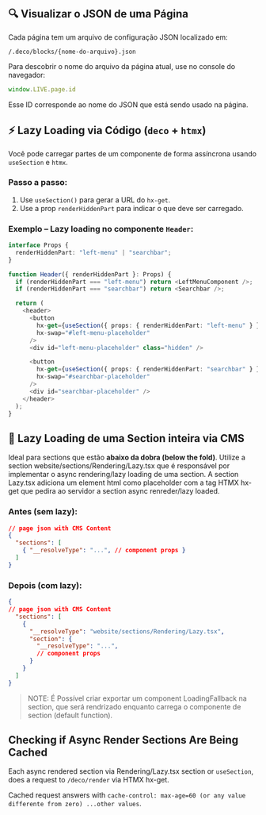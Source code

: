 
## 🔍 Visualizar o JSON de uma Página

Cada página tem um arquivo de configuração JSON localizado em:

```
/.deco/blocks/{nome-do-arquivo}.json
```

Para descobrir o nome do arquivo da página atual, use no console do navegador:

```js
window.LIVE.page.id
```

Esse ID corresponde ao nome do JSON que está sendo usado na página.


## ⚡ Lazy Loading via Código (`deco` + `htmx`)

Você pode carregar partes de um componente de forma assíncrona usando `useSection` e `htmx`.

### Passo a passo:

1. Use `useSection()` para gerar a URL do `hx-get`.
2. Use a prop `renderHiddenPart` para indicar o que deve ser carregado.

### Exemplo – Lazy loading no componente `Header`:

```ts
interface Props {
  renderHiddenPart: "left-menu" | "searchbar";
}

function Header({ renderHiddenPart }: Props) {
  if (renderHiddenPart === "left-menu") return <LeftMenuComponent />;
  if (renderHiddenPart === "searchbar") return <Searchbar />;

  return (
    <header>
      <button
        hx-get={useSection({ props: { renderHiddenPart: "left-menu" } })}
        hx-swap="#left-menu-placeholder"
      />
      <div id="left-menu-placeholder" class="hidden" />

      <button
        hx-get={useSection({ props: { renderHiddenPart: "searchbar" } })}
        hx-swap="#searchbar-placeholder"
      />
      <div id="searchbar-placeholder" />
    </header>
  );
}
```


## 🧩 Lazy Loading de uma Section inteira via CMS

Ideal para sections que estão **abaixo da dobra (below the fold)**. Utilize a section website/sections/Rendering/Lazy.tsx que é responsável por implementar o async rendering/lazy loading de uma section. A section Lazy.tsx adiciona um element html como placeholder com a tag HTMX hx-get que pedira ao servidor a section async renreder/lazy loaded.

### Antes (sem lazy):

```json
// page json with CMS Content
{
  "sections": [
    { "__resolveType": "...", // component props }
  ]
}
```

### Depois (com lazy):

```json
{
// page json with CMS Content
  "sections": [
    {
      "__resolveType": "website/sections/Rendering/Lazy.tsx",
      "section": {
        "__resolveType": "...",
        // component props
      }
    }
  ]
}
```

> NOTE: É Possível criar exportar um component LoadingFallback na section, que será rendrizado enquanto carrega o componente de section (default function).

## Checking if Async Render Sections Are Being Cached

Each async rendered section via Rendering/Lazy.tsx section or `useSection`, does a request to `/deco/render` via HTMX hx-get.

Cached request answers with `cache-control: max-age=60 (or any value differente from zero) ...other values`.
